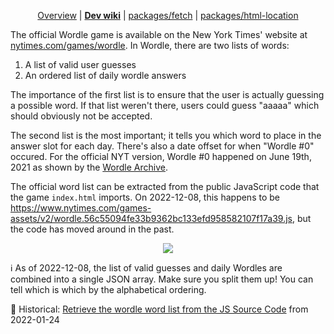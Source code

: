 <div align="center">

<!--prettier-ignore-->
[Overview](https://github.com/jcbhmr/wordle#readme)
| **[Dev wiki](https://github.com/jcbhmr/wordle/tree/main/wiki#readme)**
| [packages/fetch](https://github.com/jcbhmr/wordle/tree/main/packages/fetch#readme)
| [packages/html-location](https://github.com/jcbhmr/wordle/tree/main/packages/html-location#readme)

</div>

The official Wordle game is available on the New York Times' website at
[nytimes.com/games/wordle]. In Wordle, there are two lists of words:

1. A list of valid user guesses
2. An ordered list of daily wordle answers

The importance of the first list is to ensure that the user is actually guessing
a possible word. If that list weren't there, users could guess "aaaaa" which
should obviously not be accepted.

The second list is the most important; it tells you which word to place in the
answer slot for each day. There's also a date offset for when "Wordle #0"
occured. For the official NYT version, Wordle #0 happened on June 19th, 2021 as
shown by the [Wordle Archive].

The official word list can be extracted from the public JavaScript code that the
game `index.html` imports. On 2022-12-08, this happens to be
https://www.nytimes.com/games-assets/v2/wordle.56c55094fe33b9362bc133efd958582107f17a39.js,
but the code has moved around in the past.

<div align="center">

![](https://i.imgur.com/ND9aSEL.png)

</div>

ℹ As of 2022-12-08, the list of valid guesses and daily Wordles are combined
into a single JSON array. Make sure you split them up! You can tell which is
which by the alphabetical ordering.

📜 Historical: [Retrieve the wordle word list from the JS Source Code] from
2022-01-24

[nytimes.com/games/wordle]: https://www.nytimes.com/games/wordle/index.html
[wordle archive]: https://game8.co/games/Wordle/archives/369779
[retrieve the wordle word list from the js source code]:
  https://www.youtube.com/watch?v=4VxYGeiFqK4
